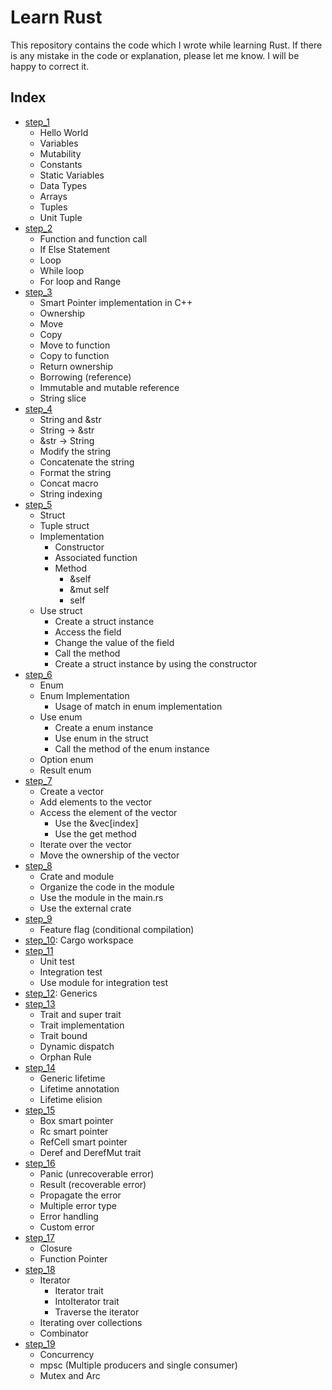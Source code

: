 # Learn Rust

This repository contains the code which I wrote while learning Rust. If there is any mistake in the code or explanation, please let me know. I will be happy to correct it.

## Index

- [step_1](step_1)
  - Hello World
  - Variables
  - Mutability
  - Constants
  - Static Variables
  - Data Types
  - Arrays
  - Tuples
  - Unit Tuple
- [step_2](step_2)
  - Function and function call
  - If Else Statement
  - Loop
  - While loop
  - For loop and Range
- [step_3](step_3)
  - Smart Pointer implementation in C++
  - Ownership
  - Move
  - Copy
  - Move to function
  - Copy to function
  - Return ownership
  - Borrowing (reference)
  - Immutable and mutable reference
  - String slice
- [step_4](step_4)
  - String and &str
  - String -> &str
  - &str -> String
  - Modify the string
  - Concatenate the string
  - Format the string
  - Concat macro
  - String indexing
- [step_5](step_5)
  - Struct
  - Tuple struct
  - Implementation
    - Constructor
    - Associated function
    - Method
      - &self
      - &mut self
      - self
  - Use struct
    - Create a struct instance
    - Access the field
    - Change the value of the field
    - Call the method
    - Create a struct instance by using the constructor
- [step_6](step_6)
  - Enum
  - Enum Implementation
    - Usage of match in enum implementation
  - Use enum
    - Create a enum instance
    - Use enum in the struct
    - Call the method of the enum instance
  - Option enum
  - Result enum
- [step_7](step_7)
  - Create a vector
  - Add elements to the vector
  - Access the element of the vector
    - Use the &vec[index]
    - Use the get method
  - Iterate over the vector
  - Move the ownership of the vector
- [step_8](step_8)
  - Crate and module
  - Organize the code in the module
  - Use the module in the main.rs
  - Use the external crate
- [step_9](step_9)
  - Feature flag (conditional compilation)
- [step_10](step_10): Cargo workspace
- [step_11](step_11)
  - Unit test
  - Integration test
  - Use module for integration test
- [step_12](step_12): Generics
- [step_13](step_13)
  - Trait and super trait
  - Trait implementation
  - Trait bound
  - Dynamic dispatch
  - Orphan Rule
- [step_14](step_14)
  - Generic lifetime
  - Lifetime annotation
  - Lifetime elision
- [step_15](step_15)
  - Box smart pointer
  - Rc smart pointer
  - RefCell smart pointer
  - Deref and DerefMut trait
- [step_16](step_16)
  - Panic (unrecoverable error)
  - Result (recoverable error)
  - Propagate the error
  - Multiple error type
  - Error handling
  - Custom error
- [step_17](step_17)
  - Closure
  - Function Pointer
- [step_18](step_18)
  - Iterator
    - Iterator trait
    - IntoIterator trait
    - Traverse the iterator
  - Iterating over collections
  - Combinator
- [step_19](step_19)
  - Concurrency
  - mpsc (Multiple producers and single consumer)
  - Mutex and Arc
